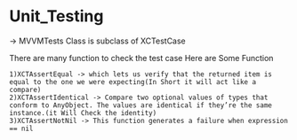# Unit_Testing


-> MVVMTests Class is subclass of XCTestCase

There are many function to check the test case 
    Here are Some Function
    
    1)XCTAssertEqual -> which lets us verify that the returned item is equal to the one we were expecting(In Short it will act like a compare)
    2)XCTAssertIdentical -> Compare two optional values of types that conform to AnyObject. The values are identical if they’re the same instance.(it Will Check the identity)
    3)XCTAssertNotNil -> This function generates a failure when expression == nil
